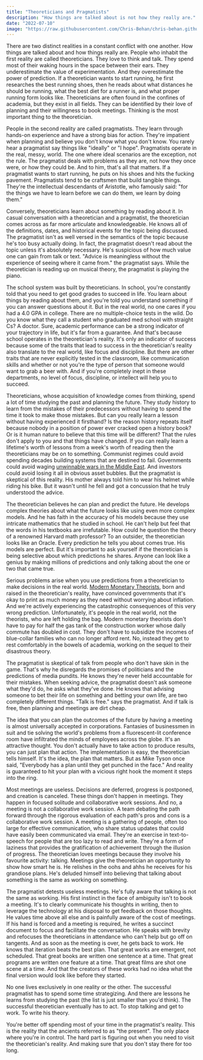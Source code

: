 ```yaml
---
title: "Theoreticians and Pragmatists"
description: "How things are talked about is not how they really are."
date: "2022-07-10"
image: "https://raw.githubusercontent.com/Chris-Behan/chris-behan.github.io/master/public/images/plato_aristotle.jpg"
---
```


There are two distinct realities in a constant conflict with one another. How things are talked about
and how things really are. People who inhabit the first reality are called theoreticians.
They love to think and talk. They spend most of their waking hours in the space between
their ears. They underestimate the value of experimentation. And they overestimate the power of
prediction. If a theoretician wants to start
running, he first researches the best running shoes, then he reads about what distances
he should be running, what the best diet for a runner is, and what proper running form looks like.
Theoreticians are often found in the confines of academia, but they exist in all fields.
They can be identified by their love of planning and their willingness to book meetings.
Thinking is the most important thing to the theoretician.

People in the second reality are called pragmatists. They learn through hands-on experience and
have a strong bias for action. They're impatient when planning and believe you don't know what you
don't know. You rarely hear a pragmatist say things like "ideally" or "I hope". Pragmatists
operate in the real, messy, world. The one where ideal scenarios are the exception, not
the rule. The pragmatist deals with problems as they are, not how they once were, or how they could
be. And to him, that's all that matters. If a pragmatist wants to start running, he puts on his shoes
and hits the fucking pavement. Pragmatists tend to be craftsmen that build tangible things.
They're the intellectual descendants of Aristotle, who famously said:
"for the things we have to learn before we can do them, we learn by doing them."

Conversely, theoreticians learn about something by reading about it. In casual conversation
with a theoretician and a pragmatist, the theoretician comes across as far more articulate and
knowledgeable. He knows all of the definitions, dates, and historical
events for the topic being discussed. The pragmatist isn't as well versed in the semantics of the
topic because he's too busy actually doing. In fact, the pragmatist doesn't read about the topic
unless it's absolutely necessary. He's suspicious of how much value one can gain from talk or text.
"Advice is meaningless without the experience of seeing where it came from." the pragmatist says.
While the theoretician is reading up on musical theory, the pragmatist is playing the piano.

The school system was built by theoreticians.
In school, you're constantly told that you need to get good grades to succeed in life. You learn
about things by reading about them, and you're told you understand something if you can answer
questions about it. But in the real world, no one cares if you had a 4.0 GPA in college. There are
no multiple-choice tests in the wild. Do you know what they call a student who graduated med school
with straight Cs? A doctor. Sure, academic performance
can be a strong indicator of your trajectory in life, but it's far from a guarantee. And that's
because school operates in the theoretician's reality. It's only an indicator of success because
some of the traits that lead to success in the theoretician's reality also translate to the real
world, like focus and discipline. But there are other traits that are never
explicitly tested in the classroom, like communication skills and whether or not you're the type of person that someone would want to grab a beer with.
And if you're completely inept in these departments, no level of focus, discipline, or intellect will help you to succeed.

Theoreticians, whose acquisition of knowledge comes from thinking, spend a lot of time studying
the past and planning the future. They study history to learn from the mistakes of their predecessors
without having to spend the time it took to make those mistakes. But can you really learn a lesson
without having experienced it firsthand? Is the reason history repeats itself because nobody in a
position of power ever cracked open a history book? Or is it human nature to believe that this time
will be different? That the rules don't apply to you and that things have changed. If you can really
learn a lifetime's worth of lessons from a week's worth of reading then the theoreticians may be on
to something. Communist regimes could avoid spending decades building systems that are destined to
fail. Governments could avoid waging [unwinnable wars in the Middle East](https://en.wikipedia.org/wiki/Graveyard_of_empires).
And investors could avoid losing it all in obvious asset bubbles. But the pragmatist is skeptical of this reality.
His mother always told him to wear his helmet while riding his bike.
But it wasn't until he fell and got a concussion that he truly understood the advice.

The theoretician believes he can plan and predict the future. He
develops complex theories about what the future looks like using even more complex models. And he has
faith in the accuracy of his models because they use intricate mathematics that he studied in school.
He can't help but feel that the words in his textbooks are irrefutable.
How could he question the theory of a renowned Harvard math professor?
To an outsider, the theoretician looks like an Oracle. Every prediction he tells you about
comes true. His models are perfect. But it's important to ask yourself if the
theoretician is being selective about which predictions he shares. Anyone can look like a genius by making
millions of predictions and only talking about the one or two that came true.

Serious problems arise when you use predictions from a theoretician to make decisions in the real
world. [Modern Monetary Theorists](https://www.investopedia.com/modern-monetary-theory-mmt-4588060), born and raised in the theoretician's reality, have convinced governments that
it's okay to print as much money as they need without worrying about inflation. And we're
actively experiencing the catastrophic consequences of this very wrong prediction. Unfortunately,
it's people in the real world, not the theorists, who are left holding the bag. Modern monetary
theorists don't have to pay for half the gas tank of the construction worker whose daily commute has doubled
in cost. They don't have to subsidize the incomes of blue-collar families who can no longer afford
rent. No, instead they get to rest comfortably in the bowels of academia, working on the sequel to
their disastrous theory.

The pragmatist is skeptical of talk from people who don't have skin in the game.
That's why he disregards the promises of politicians and the predictions of media pundits.
He knows they're never held accountable for their mistakes. When seeking advice, the pragmatist
doesn't ask someone what they'd do, he asks what they've done. He knows that advising someone to
bet their life on something and betting your own life, are two completely different things. "Talk is
free." says the pragmatist. And if talk is free, then planning and meetings are dirt cheap.

The idea that you can plan the outcomes of the future by having a meeting is almost universally
accepted in corporations. Fantasies of businessmen in suit and tie solving the world's problems from
a fluorescent-lit conference room have infiltrated the minds of employees across the globe. It's an
attractive thought. You don't actually have to take action to produce results, you can just plan
that action. The implementation is easy, the theoretician tells himself. It's the idea, the plan
that matters. But as Mike Tyson once said, "Everybody has a plan until they get punched in the face."
And reality is guaranteed to hit your plan with a vicious right hook the moment it steps into the ring.

Most meetings are useless.
Decisions are deferred, progress is postponed, and creation is canceled.
These things don't happen in meetings.
They happen in focused solitude and collaborative work sessions.
And no, a meeting is not a collaborative work session.
A team debating the path forward through the rigorous evaluation of each path's pros and cons is a collaborative work session.
A meeting is a gathering of people, often too large for effective communication, who share status updates that could have easily been communicated via email.
They're an exercise in text-to-speech for people that are too lazy to read and write.
They're a form of laziness that provides the gratification of achievement through the illusion of progress.
The theoretician loves meetings because they involve his favourite activity: talking.
Meetings give the theoretician an opportunity to show how smart he is.
He relishes in the oohs and ahhs he receives for his grandiose plans.
He's deluded himself into believing that talking about something is the same as working on something.

The pragmatist detests useless meetings.
He's fully aware that talking is not the same as working.
His first instinct in the face of ambiguity isn't to book a meeting.
It's to clearly communicate his thoughts in writing, then to leverage the technology at his disposal to get feedback on those thoughts.
He values time above all else and is painfully aware of the cost of meetings.
If his hand is forced and a meeting is required, he writes a succinct document to focus and facilitate the conversation.
He speaks with brevity and refocuses the theoreticians in attendance who can't help but go off on tangents.
And as soon as the meeting is over, he gets back to work.
He knows that iteration beats the best plan.
That great works are emergent, not scheduled.
That great books are written one sentence at a time.
That great programs are written one feature at a time.
That great films are shot one scene at a time.
And that the creators of these works had no idea what the final version would look like before they started.

No one lives exclusively in one reality or the other.
The successful pragmatist has to spend some time strategizing.
And there are lessons he learns from studying the past (the list is just smaller than you'd think).
The successful theoretician eventually has to act.
To stop talking and get to work.
To write his theory.

You're better off spending most of your time in the pragmatist's reality.
This is the reality that the ancients referred to as "the present".
The only place where you're in control.
The hard part is figuring out when you need to visit the theoretician's reality.
And making sure that you don't stay there for too long.
